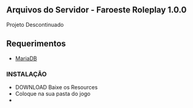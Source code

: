## Arquivos do Servidor - Faroeste Roleplay 1.0.0
Projeto Descontinuado 


## Requerimentos
* [MariaDB](https://mariadb.org/)

### INSTALAÇÃO
- DOWNLOAD Baixe os Resources
- Coloque na sua pasta do jogo
-


